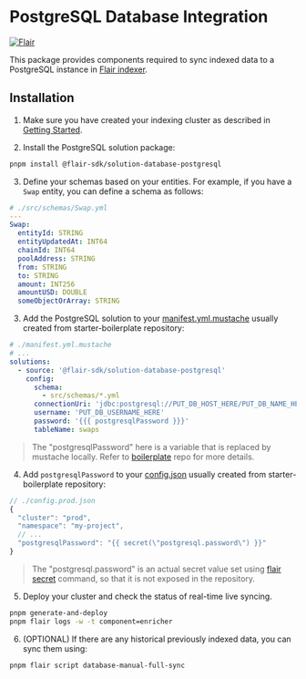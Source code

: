 # PostgreSQL Database Integration

[![Flair](https://img.shields.io/badge/Powered%20by-Flair-ff69b4)](https://flair.dev)

This package provides components required to sync indexed data to a PostgreSQL instance in [Flair indexer](https://docs.flair.dev).

## Installation

1. Make sure you have created your indexing cluster as described in [Getting Started](https://docs.flair.dev/#getting-started).

2. Install the PostgreSQL solution package:
```bash
pnpm install @flair-sdk/solution-database-postgresql
```

3. Define your schemas based on your entities. For example, if you have a `Swap` entity, you can define a schema as follows:
```yaml
# ./src/schemas/Swap.yml
---
Swap:
  entityId: STRING
  entityUpdatedAt: INT64
  chainId: INT64
  poolAddress: STRING
  from: STRING
  to: STRING
  amount: INT256
  amountUSD: DOUBLE
  someObjectOrArray: STRING
```

3. Add the PostgreSQL solution to your [manifest.yml.mustache](https://github.com/flair-sdk/starter-boilerplate/blob/main/manifest.yml.mustache) usually created from starter-boilerplate repository:
```yml
# ./manifest.yml.mustache
# ...
solutions:
  - source: '@flair-sdk/solution-database-postgresql'
    config:
      schema:
        - src/schemas/*.yml
      connectionUri: 'jdbc:postgresql://PUT_DB_HOST_HERE/PUT_DB_NAME_HERE'
      username: 'PUT_DB_USERNAME_HERE'
      password: '{{{ postgresqlPassword }}}'
      tableName: swaps
```
> The "postgresqlPassword" here is a variable that is replaced by mustache locally. Refer to [boilerplate](https://github.com/flair-sdk/starter-boilerplate) repo for more details.

4. Add `postgresqlPassword` to your [config.json](https://github.com/flair-sdk/starter-boilerplate/blob/main/config.prod.json) usually created from starter-boilerplate repository:
```js
// ./config.prod.json
{
  "cluster": "prod",
  "namespace": "my-project",
  // ...
  "postgresqlPassword": "{{ secret(\"postgresql.password\") }}"
}
```
> The "postgresql.password" is an actual secret value set using [flair secret](https://docs.flair.dev/reference/database/jdbc-mysql-postgres) command, so that it is not exposed in the repository.

5. Deploy your cluster and check the status of real-time live syncing.
```sh
pnpm generate-and-deploy
pnpm flair logs -w -t component=enricher
```

6. (OPTIONAL) If there are any historical previously indexed data, you can sync them using:
```sh
pnpm flair script database-manual-full-sync
```
